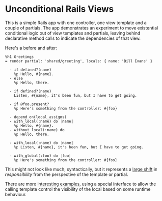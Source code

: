 # Unconditional Rails Views

This is a simple Rails app with one controller, one view template and a couple
of partials. The app demonstrates an experiment to move existential conditional
logic out of view templates and partials, leaving behind declarative method
calls to indicate the dependencies of that view.


Here's a before and after:

```haml
%h1 Greetings
= render partial: 'shared/greeting', locals: { name: 'Bill Evans' }
```

```haml
  - if defined?(name)
    %p Hello, #{name}.
  - else
    %p Hello, there.

  - if defined?(name)
    Listen, #{name}, it's been fun, but I have to get going.

  - if @foo.present?
    %p Here's something from the controller: #{foo}
```

```haml
  - depend_on(local_assigns)
  - with_local(:name) do |name|
    %p Hello, #{name}.
  - without_local(:name) do
    %p Hello, there.

  - with_local(:name) do |name|
    %p Listen, #{name}, it's been fun, but I have to get going.

  - with_global(:foo) do |foo|
    %p Here's something from the controller: #{foo}
```

This might not look like much, syntactically, but it represents a [large shift](https://github.com/jamesmartin/unconditional-rails-views/blob/master/lib/unconditional_view/helpers.rb) in
*responsibility* from the perspective of the template or partial.

There are more [interesting
examples](https://github.com/jamesmartin/unconditional-rails-views/blob/master/app/views/application/index.html.haml), using a special interface to allow the
calling template control the visibility of the local based on some runtime
behaviour.
